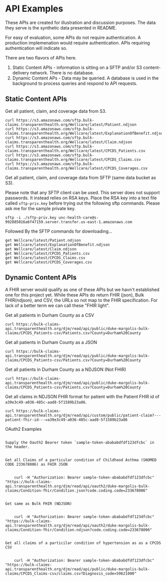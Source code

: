 API Examples
============


These APIs are created for illustration and discussion purposes.  The data they serve is the synthetic data presented in README.

For easy of evaluation, some APIs do not require authentication. A production implemenation would require authentication. 
APIs requiring authentication will indicate so.

There are two flavors of APIs here.


1. Static Content APIs  - information is sitting on a SFTP and/or S3 content-delivery network.  There is no database.
2. Dynamic Content APs   - Data may be queried.  A database is used in the background to process queries and respond to API requests.


Static Content APIs
-------------------

Get all patient, claim, and coverage data from S3.


    curl https://s3.amazonaws.com/sftp.bulk-claims.transparenthealth.org/Wellcare/latest/Patient.ndjson
    curl https://s3.amazonaws.com/sftp.bulk-claims.transparenthealth.org/Wellcare/latest/ExplanationOfBenefit.ndjson
    curl https://s3.amazonaws.com/sftp.bulk-claims.transparenthealth.org/Wellcare/latest/Claim.ndjson
    curl https://s3.amazonaws.com/sftp.bulk-claims.transparenthealth.org/Wellcare/latest/CPCDS_Patients.csv
    curl https://s3.amazonaws.com/sftp.bulk-claims.transparenthealth.org/Wellcare/latest/CPCDS_Claims.csv
    curl https://s3.amazonaws.com/sftp.bulk-claims.transparenthealth.org/Wellcare/latest/CPCDS_Coverages.csv


Get all patient, claim, and coverage data from SFTP (same data bucket as S3).

Please note that any SFTP client can be used.  This server does not support passwords.  It instead relies on RSA keys.
Place the RSA key into a text file called `sftp-priv.key` before trying out the following sftp commands. 
Please ask me for the sample private key.


    sftp -i ./sftp-priv.key unc-health-care@s-992885016a6f47159.server.transfer.us-east-1.amazonaws.com


Followed By the SFTP commands for downloading...


    get Wellcare/latest/Patient.ndjson
    get Wellcare/latest/ExplanationOfBenefit.ndjson
    get Wellcare/latest/Claim.ndjson
    get Wellcare/latest/CPCDS_Patients.csv
    get Wellcare/latest/CPCDS_Claims.csv
    get Wellcare/latest/CPCDS_Coverages.csv
    
 
 
Dynamic Content APIs
-------------------

A FHIR server would qualify as one of these APIs but we havn't established one for this project yet.
While these APIs do return FHIR (json), Bulk FHIR(ndjson), and CSV, the URLs so not map to 
the FHIR specification.  For lack of a better term we can call these "FHIR light".

Get all patients in Durham County as a CSV


    curl https://bulk-claims-api.transparenthealth.org/djm/read/api/public/duke-margolis-bulk-claims/CPCDS_Patients-csv/Patients.csv?County=Durham%20County

 
Get all patients in Durham County as a JSON


    curl https://bulk-claims-api.transparenthealth.org/djm/read/api/public/duke-margolis-bulk-claims/CPCDS_Patients-csv/Patients.csv?County=Durham%20County


 
Get all patients in Durham County as a NDJSON (Not FHIR)


    curl https://bulk-claims-api.transparenthealth.org/djm/read/api/public/duke-margolis-bulk-claims/CPCDS_Patients-csv/Patients.csv?County=Durham%20County


Get all claims in NDJSON FHIR format for patient with the Patient FHIR id of `a39e3c49-a036-485c-aad8-5f1589b23a86`.


    curl https://bulk-claims-api.transparenthealth.org/djm/read/api/custom/public/patient-claim?---patient-fhir-id---=a39e3c49-a036-485c-aad8-5f1589b23a86


OAuth2 Examples
```````````````

Supply the Oauth2 Bearer token `sample-token-abababdfdf123dfcbc` in the header.


Get all Claims of a particular condition of Childhood Asthma (SNOMED CODE 233678006) as FHIR JSON


    curl -H "Authorization: Bearer sample-token-abababdfdf123dfcbc" "https://bulk-claims-api.transparenthealth.org/djm/read/api/oauth2/duke-margolis-bulk-claims/Condition-fhir/Condition.json?code.coding.code=233678006"


Get same as Bulk FHIR (NDJSON)


    curl -H "Authorization: Bearer sample-token-abababdfdf123dfcbc" "https://bulk-claims-api.transparenthealth.org/djm/read/api/oauth2/duke-margolis-bulk-claims/Condition-fhir/Condition.ndjson?code.coding.code=233678006"


Get all claims of a particilar condition of hypertension as as a CPCDS CSV


    curl -H "Authorization: Bearer sample-token-abababdfdf123dfcbc" "https://bulk-claims-api.transparenthealth.org/djm/read/api/public/duke-margolis-bulk-claims/CPCDS_Claims-csv/claims.csv?Diagnosis_code=59621000"
 
